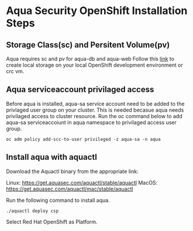 # Aqua Security OpenShift Installation Steps


## Storage Class(sc) and Persitent Volume(pv)

Aqua requires sc and pv for aqua-db and aqua-web
Follow this [link](https://github.com/code-ready/crc/wiki/Dynamic-volume-provisioning) to create local storage on your local OpenShift development environment or crc vm.

## Aqua serviceaccount privilaged access
Before aqua is installed, aqua-sa service account need to be added to the privlaged user group on your cluster. This is needed becasue aqua needs privilaged access to cluster resource. Run the oc command below to add aqua-sa serviceaccoiunt in aqua namespace to privilaged access user group.

`oc adm policy add-scc-to-user privileged -z aqua-sa -n aqua`

## Install aqua with aquactl

Download the Aquactl binary from the appropriate link:

Linux: https://get.aquasec.com/aquactl/stable/aquactl
MacOS: https://get.aquasec.com/aquactl/mac/stable/aquactl
    
Run the following command to install aqua. 

`./aquactl deploy csp`

Select Red Hat OpenShift as Platform.

